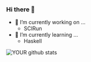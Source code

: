 ### Hi there 👋

- 🔭 I’m currently working on ...
  - SCIRun 
- 🌱 I’m currently learning ...
  - Haskell
  
<!--
**dcwhite/dcwhite** is a ✨ _special_ ✨ repository because its `README.md` (this file) appears on your GitHub profile.

Here are some ideas to get you started:



- 👯 I’m looking to collaborate on ...
- 🤔 I’m looking for help with ...
- 💬 Ask me about ...
- 📫 How to reach me: ...
- 😄 Pronouns: ...
- ⚡ Fun fact: ...
-->

![YOUR github stats](https://github-readme-stats.vercel.app/api?username=dcwhite&show_icons=true&theme=radical)   
